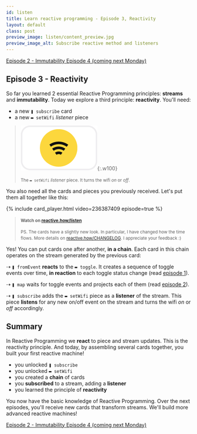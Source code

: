 ```yaml
---
id: listen
title: Learn reactive programming - Episode 3, Reactivity
layout: default
class: post
preview_image: listen/content_preview.jpg
preview_image_alt: Subscribe reactive method and listeners
---
```


<a class="ui basic tiny button" href="/map">
    <i class="arrow left icon"></i> Episode 2 - Immutability
</a>
<a class="ui basic disabled tiny button" href="#subscribe">
    Episode 4 (coming next Monday)
</a>

## Episode 3 - Reactivity

So far you learned 2 essential Reactive Programming principles: **streams** and **immutability**. Today we explore a third principle: **reactivity**. You'll need:

* a new `❚ subscribe` card 
* a new `▬ setWifi` _listener_ piece


> ![](img/listen/wifi.png){:.w100}
>
> <small>The `▬ setWifi` _listener_ piece. It turns the wifi _on_ or _off_.</small>

You also need all the cards and pieces you previously received. Let's put them all together like this:

{% include card_player.html video=236387409 episode=true %}

> <small><strong>Watch on [reactive.how/listen](/listen)</strong></small>
>
> <small>PS. The cards have a slightly new look. In particular, I have changed how the time flows. More details on [reactive.how/CHANGELOG](/CHANGELOG). I appreciate your feedback :)</small>

Yes! You can put cards one after another, **in a chain**. Each card in this chain operates on the stream generated by the previous card:

⇢ `❚ fromEvent` **reacts** to the `▬ toggle`. It creates a sequence of toggle events over time, **in reaction** to each toggle status change (read [episode 1](/fromEvent)).

⇢ `❚ map` waits for toggle events and projects each of them (read [episode 2](/map)).

⇢ `❚ subscribe` adds the `▬ setWifi` piece as a **listener** of the stream. This piece **listens** for any new on/off event on the stream and turns the wifi _on_ or _off_ accordingly.

## Summary

In Reactive Programming we **react** to piece and stream updates. This is the reactivity principle. And today, by assembling several cards together, you built your first reactive machine!

* you unlocked `❚ subscribe`
* you unlocked `▬ setWifi`
* you created a **chain** of cards
* you **subscribed** to a stream, adding a **listener**
* you learned the principle of **reactivity**

You now have the basic knowledge of Reactive Programming. Over the next episodes, you'll receive new cards that transform streams. We'll build more advanced reactive machines!



<a class="ui basic tiny button" href="/map">
    <i class="arrow left icon"></i> Episode 2 - Immutability
</a>
<a class="ui basic disabled tiny button" href="#subscribe">
    Episode 4 (coming next Monday)
</a>